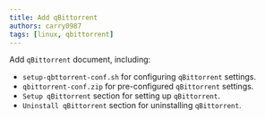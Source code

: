 ```yaml
---
title: Add qBittorrent
authors: carry0987
tags: [linux, qbittorrent]
---
```


<!-- truncate -->

Add `qBittorrent` document, including:
- `setup-qbttorrent-conf.sh` for configuring `qBittorrent` settings.
- `qbittorrent-conf.zip` for pre-configured `qBittorrent` settings.
- `Setup qBittorrent` section for setting up `qBittorrent`.
- `Uninstall qBittorrent` section for uninstalling `qBittorrent`.
